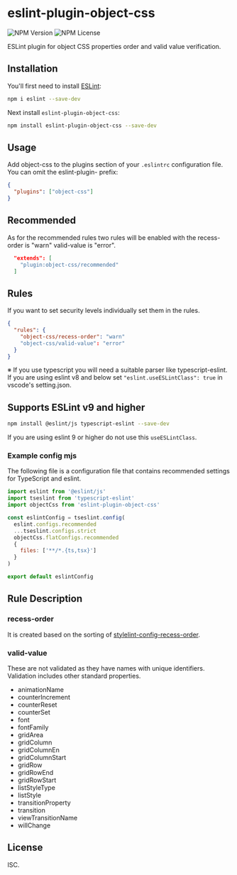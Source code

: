 # eslint-plugin-object-css

![NPM Version](https://img.shields.io/npm/v/eslint-plugin-object-css?color=brightgreen)
![NPM License](https://img.shields.io/npm/l/eslint-plugin-object-css?color=yellow)

ESLint plugin for object CSS properties order and valid value verification.

## Installation

You'll first need to install [ESLint](https://eslint.org/):

```sh
npm i eslint --save-dev
```

Next install `eslint-plugin-object-css`:

```sh
npm install eslint-plugin-object-css --save-dev
```

## Usage

Add object-css to the plugins section of your `.eslintrc` configuration file. You can omit the eslint-plugin- prefix:

```json
{
  "plugins": ["object-css"]
}
```

## Recommended

As for the recommended rules two rules will be enabled with the recess-order is "warn" valid-value is "error".

```json
  "extends": [
    "plugin:object-css/recommended"
  ]
```

## Rules

If you want to set security levels individually set them in the rules.

```json
{
  "rules": {
    "object-css/recess-order": "warn"
    "object-css/valid-value": "error"
  }
}
```

※ If you use typescript you will need a suitable parser like typescript-eslint.  
If you are using eslint v8 and below set `"eslint.useESLintClass": true` in vscode's setting.json.

## Supports ESLint v9 and higher

```sh
npm install @eslint/js typescript-eslint --save-dev
```

If you are using eslint 9 or higher do not use this `useESLintClass`.

### Example config mjs

The following file is a configuration file that contains recommended settings for TypeScript and eslint.

```js
import eslint from '@eslint/js'
import tseslint from 'typescript-eslint'
import objectCss from 'eslint-plugin-object-css'

const eslintConfig = tseslint.config(
  eslint.configs.recommended
  ...tseslint.configs.strict
  objectCss.flatConfigs.recommended
  {
    files: ['**/*.{ts,tsx}']
  }
)

export default eslintConfig
```

## Rule Description

### recess-order

It is created based on the sorting of [stylelint-config-recess-order](https://www.npmjs.com/package/stylelint-config-recess-order).

### valid-value

These are not validated as they have names with unique identifiers.  
Validation includes other standard properties.

- animationName
- counterIncrement
- counterReset
- counterSet
- font
- fontFamily
- gridArea
- gridColumn
- gridColumnEn
- gridColumnStart
- gridRow
- gridRowEnd
- gridRowStart
- listStyleType
- listStyle
- transitionProperty
- transition
- viewTransitionName
- willChange

## License

ISC.
